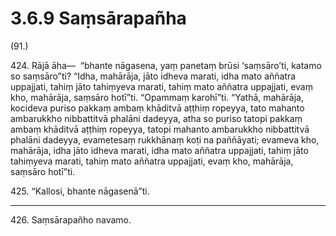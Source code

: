 # 3.6.9 Saṃsārapañha

(91.)

424\. Rājā āha—  “bhante nāgasena, yaṃ panetaṃ brūsi ‘saṃsāro’ti, katamo so saṃsāro”ti? “Idha, mahārāja, jāto idheva marati, idha mato aññatra uppajjati, tahiṃ jāto tahiṃyeva marati, tahiṃ mato aññatra uppajjati, evaṃ kho, mahārāja, saṃsāro hotī”ti. “Opammaṃ karohī”ti. “Yathā, mahārāja, kocideva puriso pakkaṃ ambaṃ khāditvā aṭṭhiṃ ropeyya, tato mahanto ambarukkho nibbattitvā phalāni dadeyya, atha so puriso tatopi pakkaṃ ambaṃ khāditvā aṭṭhiṃ ropeyya, tatopi mahanto ambarukkho nibbattitvā phalāni dadeyya, evametesaṃ rukkhānaṃ koṭi na paññāyati; evameva kho, mahārāja, idha jāto idheva marati, idha mato aññatra uppajjati, tahiṃ jāto tahiṃyeva marati, tahiṃ mato aññatra uppajjati, evaṃ kho, mahārāja, saṃsāro hotī”ti.

425\. “Kallosi, bhante nāgasenā”ti.

---

426\. Saṃsārapañho navamo.
